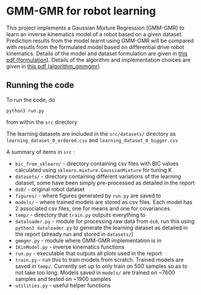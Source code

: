 # GMM-GMR for robot learning

This project implements a Gaussian Mixture Regression (GMM-GMR) to learn an inverse kinematics model of a robot based on a given dataset. Prediction results from the model learnt using GMM-GMR will be compared with resutls from the formulated model based on differential drive robot kinematics. Details of the model and dataset formulation are given in [this pdf (formulation)](documents/formulation.pdf). Details of the algorithm and implementation choices are given in [this pdf (algorithm_gmmgmr)](documents/algorithm_gmmgmr.pdf)


## Running the code
To run the code, do 

```
python3 run.py
```

from within the `src` directory

The learning datasets are included in the `src/datasets/` directory as `learning_dataset_0_ordered.csv` and `learning_dataset_0_bigger.csv`

A summary of items in `src` :

* `bic_from_sklearn/` - directory containing csv files with BIC values calculated using `sklearn.mixture.GaussianMixture` for tuning K
* `datasets/` - directory containing different variations of the learning dataset, some have been simply pre-processed as detailed in the report
* `ds0/` - original robot dataset
* `figures/` - where figures generated by `run.py` are saved to
* `models/` - where trained models are stored as csv files. Each model has 2 associated csv files, one for means and one for covariances.
* `temp/` - directory that `train.py` outputs everything to
* `dataloader.py` - module for processing raw data from `ds0`, run this using `python3 dataloader.py` to generate the learning dataset as detailed in the report (already run and stored in `datasets/`)
* `gmmgmr.py` - module where GMM-GMR implementation is in
* `IKinModel.py` - inverse kinematics functions
* `run.py` - executable that outputs all plots used in the report
* `train.py` - run this to train models from scratch. Trained models are saved in `temp/`. Currently set up to only train on 500 samples so as to not take too long. Models saved in `models/` are trained on ~7600 samples and tested on ~1900 samples
* `utilities.py` - useful helper functions
